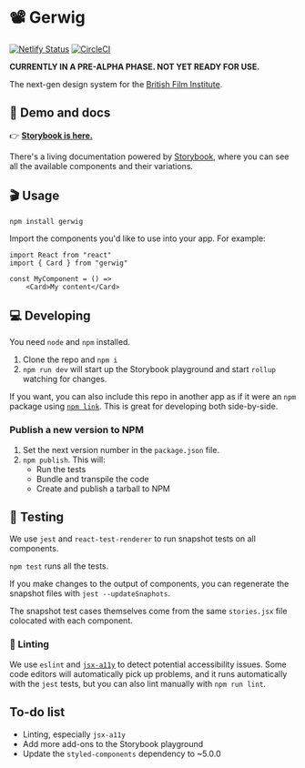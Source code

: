 # 📽 Gerwig

[![Netlify Status](https://api.netlify.com/api/v1/badges/0c1b8f82-9bcd-4205-8824-c12b5537b75f/deploy-status)](https://app.netlify.com/sites/gerwig/deploys) [![CircleCI](https://circleci.com/gh/bfi-digital/bfi-design-system.svg?style=svg&circle-token=61b8e613e86458c621c8297aff09bd0a520ef8ad)](https://circleci.com/gh/bfi-digital/bfi-design-system)

**CURRENTLY IN A PRE-ALPHA PHASE. NOT YET READY FOR USE.**

The next-gen design system for the [British Film Institute](bfi.org.uk).

## 🍿 Demo and docs

👉 **[Storybook is here.](https://gerwig.netlify.com)**

There's a living documentation powered by [Storybook](https://storybook.js.org/), where you can see all the available components and their variations.

## 🎬 Usage

```
npm install gerwig
```

Import the components you'd like to use into your app. For example:

```
import React from "react"
import { Card } from "gerwig"

const MyComponent = () =>
    <Card>My content</Card>
```

## 💻 Developing

You need `node` and `npm` installed.

1. Clone the repo and `npm i`
2. `npm run dev` will start up the Storybook playground and start `rollup` watching for changes.

If you want, you can also include this repo in another app as if it were an `npm` package using [`npm link`](https://docs.npmjs.com/cli/link). This is great for developing both side-by-side.

### Publish a new version to NPM

1. Set the next  version number in the `package.json` file.
2. `npm publish`. This will:
    - Run the tests
    - Bundle and transpile the code
    - Create and publish a tarball to NPM

## 🧪 Testing

We use `jest` and `react-test-renderer` to run snapshot tests on all components.

`npm test` runs all the tests.

If you make changes to the output of components, you can regenerate the snapshot files with `jest --updateSnaphots`.

The snapshot test cases themselves come from the same `stories.jsx` file colocated with each component.

### 🧼 Linting

We use `eslint` and [`jsx-a11y`](https://www.npmjs.com/package/eslint-plugin-jsx-a11y) to detect potential accessibility issues. Some code editors will automatically pick up problems, and it runs automatically with the `jest` tests, but you can also lint manually with `npm run lint`.

## To-do list

* Linting, especially `jsx-a11y`
* Add more add-ons to the Storybook playground
* Update the `styled-components` dependency to ~5.0.0